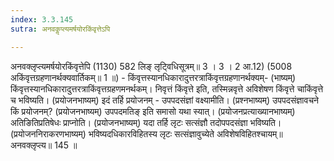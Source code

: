 ```yaml
---
index: 3.3.145
sutra: अनवकॢप्त्यमर्षयोरकिंवृत्तेऽपि

---
```

 अनवक्लृप्त्यमर्षयोरकिंवृत्तेपि (1130) 582 लिङ् लृटि्वधिसूत्रम्॥ 3 । 3 । 2 आ.12) (5008 अकिंवृत्तग्रहणानर्थक्यवार्तिकम्॥ 1 ॥) - किंवृत्तस्यानधिकारादुत्तरत्राकिंवृत्तग्रहणानर्थक्यम्- (भाष्यम्) किंवृत्तस्यानधिकारादुत्तरत्राकिंवृत्तग्रहणमनर्थकम्। निवृत्तं किंवृत्ते इति, तस्मिन्नवृत्ते अविशेषण किंवृत्ते चाकिंवृत्ते च भविष्यति। (प्रयोजनभाष्यम्) इदं तर्हि प्रयोजनम् - उपपदसंज्ञां वक्ष्यामीति। (प्रश्नभाष्यम्) उपपदसंज्ञावचने किं प्रयोजनम्? (प्रयोजनभाष्यम्) उपपदमतिङ् इति समासो यथा स्यात्। (प्रयोजनप्रत्याख्यानभाष्यम्) अतिङितिप्रतिषेधः प्राप्नोति। (प्रयोजनभाष्यम्) यदा तर्हि लृटः सत्संज्ञौ तदोपपदसंज्ञा भविष्यति। (प्रयोजननिराकरणभाष्यम्) भविष्यदधिकारविहितस्य लृटः सत्संज्ञावुच्येते अविशेषविहितश्चायम्॥ अनवक्लृप्त्य॥ 145 ॥ 